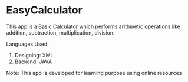 # EasyCalculator

This app is a Basic Calculator which performs arithmetic operations like addition, subtraction, multiplication, division.

Languages Used: 
1) Designing: XML
2) Backend: JAVA


Note: This app is developed for learning purpose using online resources
